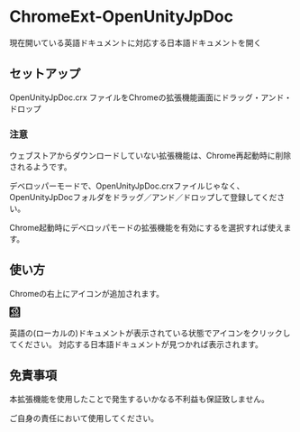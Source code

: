 # ChromeExt-OpenUnityJpDoc
現在開いている英語ドキュメントに対応する日本語ドキュメントを開く

## セットアップ
OpenUnityJpDoc.crx ファイルをChromeの拡張機能画面にドラッグ・アンド・ドロップ

### 注意
ウェブストアからダウンロードしていない拡張機能は、Chrome再起動時に削除されるようです。

デベロッパーモードで、OpenUnityJpDoc.crxファイルじゃなく、OpenUnityJpDocフォルダをドラッグ／アンド／ドロップして登録してください。

Chrome起動時にデベロッパモードの拡張機能を有効にするを選択すれば使えます。

## 使い方
Chromeの右上にアイコンが追加されます。

![alt tag](OpenUnityJpDoc/icon.png)

英語の(ローカルの)ドキュメントが表示されている状態でアイコンをクリックしてください。
対応する日本語ドキュメントが見つかれば表示されます。


## 免責事項
本拡張機能を使用したことで発生するいかなる不利益も保証致しません。

ご自身の責任において使用してください。
